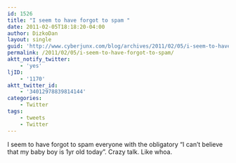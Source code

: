 ```yaml
---
id: 1526
title: "I seem to have forgot to spam "
date: 2011-02-05T18:18:20-04:00
author: DizkoDan
layout: single
guid: 'http://www.cyberjunx.com/blog/archives/2011/02/05/i-seem-to-have-forgot-to-spam/'
permalink: /2011/02/05/i-seem-to-have-forgot-to-spam/
aktt_notify_twitter:
    - 'yes'
ljID:
    - '1170'
aktt_twitter_id:
    - '34012978839814144'
categories:
    - Twitter
tags:
    - tweets
    - Twitter
---
```


I seem to have forgot to spam everyone with the obligatory “I can’t believe that my baby boy is 1yr old today”. Crazy talk. Like whoa.
